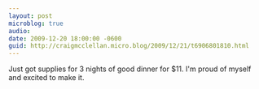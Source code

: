 ```yaml
---
layout: post
microblog: true
audio: 
date: 2009-12-20 18:00:00 -0600
guid: http://craigmcclellan.micro.blog/2009/12/21/t6906801810.html
---
```

Just got supplies for 3 nights of good dinner for $11. I'm proud of myself and excited to make it.
